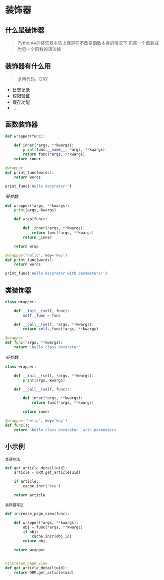 # 装饰器

## 什么是装饰器

> Python中的装饰器本质上就是在不改变函数本身的情况下 包装一个函数成为另一个函数的语法糖

## 装饰器有什么用

> 复用代码，DRY

- 日志记录
- 权限验证
- 缓存功能
- ...

## 函数装饰器

```python
def wrapper(func):

    def inner(*args, **kwargs):
        print(func.__name__, *args, **kwargs)
        return func(*args, **kwargs)
    return inner

@wrapper
def print_func(words):
    return words

print_func('Hello decorator!')
```

*带参数*

```python
def wrapper(*args, **kwargs):
    print(args, kwargs)

    def wrap(func):

        def _inner(*args, **kwargs):
            return func(*args, **kwargs)
        return _inner

    return wrap

@wrapper('hello', key='key')
def print_func(words):
    return words

print_func('Hello decorator with parameters!')
```

## 类装饰器

```python
class wrapper:

    def __init__(self, func):
        self._func = func

    def __call__(self, *args, **kwargs):
        return self._func(*args, **kwargs)

@wrapper
def func(*args, **kwargs):
    return 'hello class decorator'
```

*带参数*

```python
class wrapper:

    def __init__(self, *args, **kwargs):
        print(args, kwargs)

    def __call__(self, func):

        def inner(*args, **kwargs):
            return func(*args, **kwargs)

        return inner

@wrapper('hello', key='key')
def func():
    return 'hello class decorator  with parameters'
```


## 小示例

`普通写法`

```python
def get_article_detail(uid):
    article = ORM.get_article(uid)

    if article:
        cache.incr('key')

    return article
```

`装饰器写法`
```python
def increase_page_view(func):

    def wrapper(*args, **kwargs):
        obj = func(*args, **kwargs)
        if obj:
            cache.incr(obj.id)
        return obj

    return wrapper


@increase_page_view
def get_article_detail(uid):
    return ORM.get_article(uid)
```
